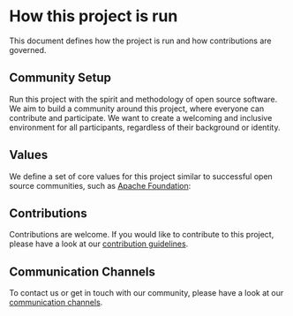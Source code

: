 # How this project is run

This document defines how the project is run and how contributions are governed.

## Community Setup

Run this project with the spirit and methodology of open source software. We aim to build a community around this project, where everyone can contribute and participate. We want to create a welcoming and inclusive environment for all participants, regardless of their background or identity.

## Values

We define a set of core values for this project similar to successful open source communities, such as [Apache Foundation](https://www.apache.org/foundation/policies/conduct):

## Contributions

Contributions are welcome. If you would like to contribute to this project, please have a look at our [contribution guidelines](CONTRIBUTING.md).

## Communication Channels

To contact us or get in touch with our community, please have a look at our [communication channels](SUPPORT.md#communication-channels).